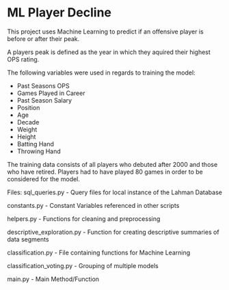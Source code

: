 # ML Player Decline

This project uses Machine Learning to predict if an offensive player is before or after their peak.

A players peak is defined as the year in which they aquired their highest OPS rating. 

The following variables were used in regards to training the model:
- Past Seasons OPS
- Games Played in Career
- Past Season Salary
- Position
- Age
- Decade
- Weight
- Height
- Batting Hand
- Throwing Hand

The training data consists of all players who debuted after 2000 and those who have retired.
Players had to have played 80 games in order to be considered for the model.

Files:
sql_queries.py - Query files for local instance of the Lahman Database

constants.py - Constant Variables referenced in other scripts 

helpers.py - Functions for cleaning and preprocessing 

descriptive_exploration.py - Function for creating descriptive summaries of data segments

classification.py - File containing functions for Machine Learning 

classification_voting.py - Grouping of multiple models

main.py - Main Method/Function
